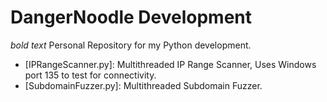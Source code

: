 # DangerNoodle Development

*bold text* Personal Repository for my Python development.

- [IPRangeScanner.py]: Multithreaded IP Range Scanner, Uses Windows port 135 to test for connectivity.
- [SubdomainFuzzer.py]: Multithreaded Subdomain Fuzzer.
